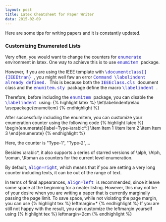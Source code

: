 ```yaml
---
layout: post
title: Latex Cheatsheet for Paper Writer
data: 2015-02-09
---
```


<p>Here are some tips for writing papers and it is constantly updated. </p>

<h3>Customizing Enumerated Lists</h3>

<p>Very often, you would want to change the counters for
<span style="font-family:monospace; color:#2020C0">
enumerate
</span>
environment in latex. One way to achieve this is to use
<span style="font-family:monospace; color:#2020C0">
enumitem
</span> package.
</p>



<p>
However, if you are using the IEEE template with <span style="font-family:monospace; color:#2020C0">
\documentclass[]{IEEEtran}
</span>, you might well faw an error 
<span style="font-family:monospace; color:#2020C0">
Command \labelindent already defined.
</span>
This is because both the <span style="font-family:monospace; color:#2020C0">
IEEEclass.cls
</span>
document class and the <span style="font-family:monospace; color:#2020C0">
enumitem.sty
</span>
package define the macro 
<span style="font-family:monospace; color:#2020C0">
\labelindent
</span>.

Therefore, before including the <span style="font-family:monospace; color:#2020C0">
enumitem
</span> package, you can disable the <span style="font-family:monospace; color:#2020C0">
\labelindent
</span> using:
{% highlight latex %}
\let\labelindent\relax
\usepackage{enumeitem}
{% endhighlight %}

 
</p>

<p> After successfully including the enumitem, you can customize your enumeration counter using the following code
{% highlight latex %}
\begin{enumerate}[label=Type-\arabic*:]
\item Item 1
\item Item 2
\item Item 3
\end{enumerate}
{% endhighlight %}

</p>

<p>
Here, the counter is "Type-1", "Type-2",...
</p>

<p>
Besides \arabic*, it also supports a series of starred versions of \alph, \Alph, \roman, \Roman as counters for the current level enumeration.
</p>

<p>
By default, <span style="font-family:monospace; color:#2020C0"> align=right</span>, which means that if you are setting a very long counter including texts, it can be out of the range of text.

In terms of final appearances, <span style="font-family:monospace; color:#2020C0">
align=left 
</span>  is recommended, since it leave some space at the beginning for a neater listing.
However, this may not be of your desire when you are writing a paper that is currently marginally passing the page limit. To save space, while not violating the page margin, you can use
{% highlight tex %}
leftmargin=*
{% endhighlight %}
If you are still not happy with the result, you can customize the leftmargin yourself using 
{% highlight tex %}
leftmargin=2cm
{% endhighlight %}
</p>
